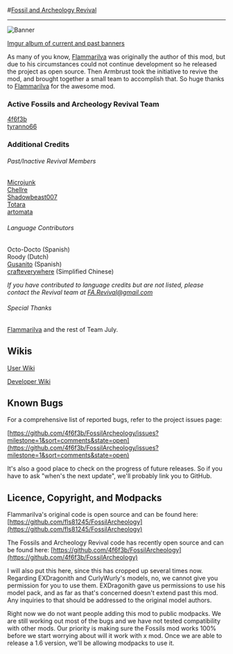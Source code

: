 #[Fossil and Archeology Revival](http://www.minecraftforum.net/topic/1708636-)
***
![Banner](http://i.imgur.com/iwRq4yy.jpg)

[Imgur album of current and past banners](http://imgur.com/a/hBe0h)

As many of you know, [Flammarilva](https://github.com/fls81245) was originally the author of this mod, 
but due to his circumstances could not continue development so he released the project as open source. 
Then Armbrust took the initiative to revive the mod, and brought together a small team to accomplish that. 
So huge thanks to [Flammarilva](https://github.com/fls81245) for the awesome mod.

### Active Fossils and Archeology Revival Team

[4f6f3b](https://github.com/4f6f3b)  
[tyranno66](https://github.com/tyranno66)  

### Additional Credits
###### Past/Inactive Revival Members
[Microjunk](https://github.com/Microjunk)  
[Chellre](https://github.com/Chellre)  
[Shadowbeast007](https://github.com/Shadowbeast)  
[Totara](https://github.com/TotaraStudios)  
[artomata](https://github.com/artomata)  

###### Language Contributors
Octo-Docto (Spanish)  
Roody (Dutch)  
[Gusanito](https://github.com/Gusanito) (Spanish)  
[crafteverywhere](https://github.com/crafteverywhere) (Simplified Chinese)  

*If you have contributed to language credits but are not listed, please contact
the Revival team at FA.Revival@gmail.com*

###### Special Thanks
[Flammarilva](https://github.com/fls81245) and the rest of Team July.

## Wikis
[User Wiki](http://fossils-archeology.wikia.com/)

[Developer Wiki](https://github.com/4f6f3b/FossilArcheology/wiki)

## Known Bugs
For a comprehensive list of reported bugs, refer to the project issues page:

[https://github.com/4f6f3b/FossilArcheology/issues?milestone=1&sort=comments&state=open](https://github.com/4f6f3b/FossilArcheology/issues?milestone=1&sort=comments&state=open)

It's also a good place to check on the progress of future releases. So if you have to ask "when's the next update", we'll probably link you to GitHub.

## Licence, Copyright, and Modpacks
Flammarilva's original code is open source and can be found here: [https://github.com/fls81245/FossilArcheology](https://github.com/fls81245/FossilArcheology)

The Fossils and Archeology Revival code has recently open source and can be found here: [https://github.com/4f6f3b/FossilArcheology](https://github.com/4f6f3b/FossilArcheology)

I will also put this here, since this has cropped up several times now. Regarding EXDragonith and CurlyWurly's models, no, we cannot give you permission for you to use them. EXDragonith gave us permissions to use his model pack, and as far as that's concerned doesn't extend past this mod. Any inquiries to that should be addressed to the original model authors.

Right now we do not want people adding this mod to public modpacks. We are still working out most of the bugs and we have not tested compatibility with other mods. Our priority is making sure the Fossils mod works 100% before we start worrying about will it work with x mod. Once we are able to release a 1.6 version, we'll be allowing modpacks to use it.
